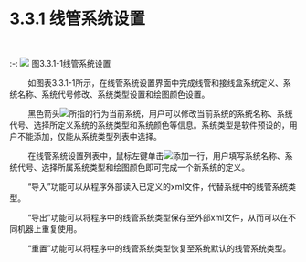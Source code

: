 

#   3.3.1 线管系统设置
<br/>

:-: ![](images/69.png)
图3.3.1-1线管系统设置
<br/>

 &emsp;&emsp;如图表3.3.1-1所示，在线管系统设置界面中完成线管和接线盒系统定义、系统名称、系统代号修改、系统类型设置和绘图颜色设置。

 &emsp;&emsp;黑色箭头![](images/screenshot_1620630492041.png)所指的行为当前系统，用户可以修改当前系统的系统名称、系统代号、选择所定义系统的系统类型和系统颜色等信息。系统类型是软件预设的，用户不能添加，仅能从系统类型列表中选择。

 &emsp;&emsp;在线管系统设置列表中，鼠标左键单击![](images/screenshot_1620630536235.png)添加一行，用户填写系统名称、系统代号、选择所属系统类型和绘图颜色即可完成一个新系统的定义。

 &emsp;&emsp;“导入”功能可以从程序外部读入已定义的xml文件，代替系统中的线管系统类型。

 &emsp;&emsp;“导出”功能可以将程序中的线管系统类型保存至外部xml文件，从而可以在不同机器上重复使用。

 &emsp;&emsp;“重置”功能可以将程序中的线管系统类型恢复至系统默认的线管系统类型。